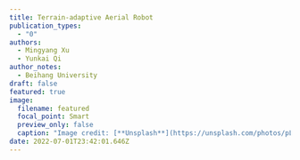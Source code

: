 ```yaml
---
title: Terrain-adaptive Aerial Robot
publication_types:
  - "0"
authors:
  - Mingyang Xu
  - Yunkai Qi
author_notes:
  - Beihang University
draft: false
featured: true
image:
  filename: featured
  focal_point: Smart
  preview_only: false
  caption: "Image credit: [**Unsplash**](https://unsplash.com/photos/pLCdAaMFLTE)"
date: 2022-07-01T23:42:01.646Z
---
```

